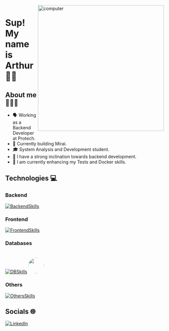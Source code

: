 <img src="https://raw.githubusercontent.com/MicaelliMedeiros/micaellimedeiros/master/image/computer-illustration.png" alt="computer" width="400px" align="right" style="margin-bottom: 20px;">

# Sup! My name is <strong>Arthur</strong>👋🏾

## About me 👨🏿‍💻

- 🗣️ Working as a Backend Developer at Protech.
- 🌳 Currently building Mirai.
- 🎓 System Analysis and Development student. 
- 👀 I have a strong inclination towards backend development.
- 🌱 I am currently enhancing my Tests and Docker skills. 

## Technologies 💻
  
### Backend
[![BackendSkills](https://skillicons.dev/icons?i=cs,go,dotnet,nodejs&theme=light)](https://skillicons.dev)
  
### Frontend
[![FrontendSkills](https://skillicons.dev/icons?i=ts,html,css,angular)](https://skillicons.dev)

### Databases
[![DBSkills](https://skillicons.dev/icons?i=sqlite,mysql,postgres&theme=light)](https://skillicons.dev)
<img src="https://github.com/marwin1991/profile-technology-icons/assets/19180175/3b371807-db7c-45b4-8720-c0cfc901680a" width="50px" style="border-radius: 50%; margin-top: 20px;" />

### Others
[![OthersSkills](https://skillicons.dev/icons?i=docker,linux,ubuntu&theme=light)](https://skillicons.dev)

## Socials 🌐
[![LinkedIn](https://skillicons.dev/icons?i=linkedin)](https://linkedin.com/in/arthur-amorim-bs)
